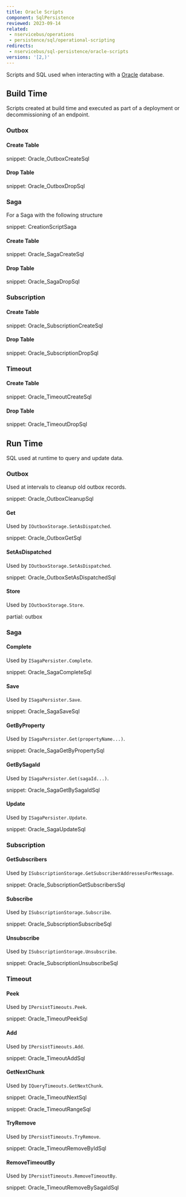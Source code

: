 ```yaml
---
title: Oracle Scripts
component: SqlPersistence
reviewed: 2023-09-14
related:
 - nservicebus/operations
 - persistence/sql/operational-scripting
redirects:
 - nservicebus/sql-persistence/oracle-scripts
versions: '[2,)'
---
```



Scripts and SQL used when interacting with a [Oracle](https://www.oracle.com/database/index.html) database.


## Build Time

Scripts created at build time and executed as part of a deployment or decommissioning of an endpoint.


### Outbox


#### Create Table

snippet: Oracle_OutboxCreateSql


#### Drop Table

snippet: Oracle_OutboxDropSql


### Saga

For a Saga with the following structure

snippet: CreationScriptSaga


#### Create Table

snippet: Oracle_SagaCreateSql


#### Drop Table

snippet: Oracle_SagaDropSql


### Subscription


#### Create Table

snippet: Oracle_SubscriptionCreateSql


#### Drop Table

snippet: Oracle_SubscriptionDropSql


### Timeout


#### Create Table

snippet: Oracle_TimeoutCreateSql


#### Drop Table

snippet: Oracle_TimeoutDropSql


## Run Time

SQL used at runtime to query and update data.


### Outbox

Used at intervals to cleanup old outbox records.

snippet: Oracle_OutboxCleanupSql


#### Get

Used by `IOutboxStorage.SetAsDispatched`.

snippet: Oracle_OutboxGetSql


#### SetAsDispatched

Used by `IOutboxStorage.SetAsDispatched`.

snippet: Oracle_OutboxSetAsDispatchedSql


#### Store

Used by `IOutboxStorage.Store`.

partial: outbox


### Saga


#### Complete

Used by `ISagaPersister.Complete`.

snippet: Oracle_SagaCompleteSql


#### Save

Used by `ISagaPersister.Save`.

snippet: Oracle_SagaSaveSql


#### GetByProperty

Used by `ISagaPersister.Get(propertyName...)`.

snippet: Oracle_SagaGetByPropertySql


#### GetBySagaId

Used by `ISagaPersister.Get(sagaId...)`.

snippet: Oracle_SagaGetBySagaIdSql


#### Update

Used by `ISagaPersister.Update`.

snippet: Oracle_SagaUpdateSql


### Subscription


#### GetSubscribers

Used by `ISubscriptionStorage.GetSubscriberAddressesForMessage`.

snippet: Oracle_SubscriptionGetSubscribersSql


#### Subscribe

Used by `ISubscriptionStorage.Subscribe`.

snippet: Oracle_SubscriptionSubscribeSql


#### Unsubscribe

Used by `ISubscriptionStorage.Unsubscribe`.

snippet: Oracle_SubscriptionUnsubscribeSql


### Timeout


#### Peek

Used by `IPersistTimeouts.Peek`.

snippet: Oracle_TimeoutPeekSql


#### Add

Used by `IPersistTimeouts.Add`.

snippet: Oracle_TimeoutAddSql


#### GetNextChunk

Used by `IQueryTimeouts.GetNextChunk`.

snippet: Oracle_TimeoutNextSql

snippet: Oracle_TimeoutRangeSql


#### TryRemove

Used by `IPersistTimeouts.TryRemove`.

snippet: Oracle_TimeoutRemoveByIdSql


#### RemoveTimeoutBy

Used by `IPersistTimeouts.RemoveTimeoutBy`.

snippet: Oracle_TimeoutRemoveBySagaIdSql
